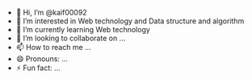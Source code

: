 - 👋 Hi, I’m @kaif00092
- 👀 I’m interested in Web technology and Data structure and algorithm
- 🌱 I’m currently learning Web technology
- 💞️ I’m looking to collaborate on ...
- 📫 How to reach me ...
- 😄 Pronouns: ...
- ⚡ Fun fact: ...

<!---
kaif00092/kaif00092 is a ✨ special ✨ repository because its `README.md` (this file) appears on your GitHub profile.
You can click the Preview link to take a look at your changes.
--->
